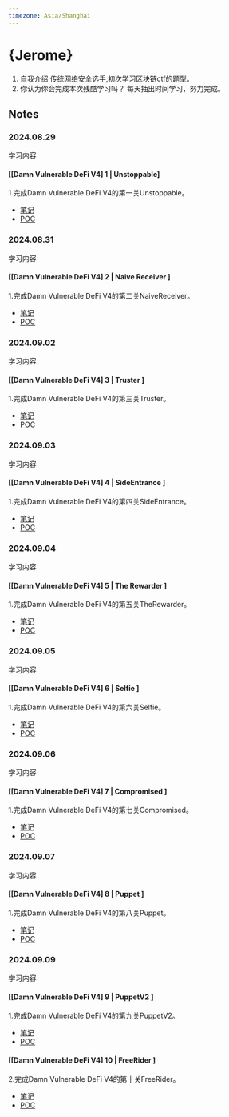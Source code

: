```yaml
---
timezone: Asia/Shanghai
---
```


# {Jerome}
1. 自我介绍
传统网络安全选手,初次学习区块链ctf的题型。
2. 你认为你会完成本次残酷学习吗？
每天抽出时间学习，努力完成。

## Notes

<!-- Content_START -->

### 2024.08.29
学习内容
#### [[Damn Vulnerable DeFi V4] 1 | Unstoppable]
1.完成Damn Vulnerable DeFi V4的第一关Unstoppable。
- [笔记](./Writeup/Jerome/A-DamnVulnerableDeFi/Unstoppable/Unstoppable.md)
- [POC](./Writeup/Jerome/A-DamnVulnerableDeFi/Unstoppable/Unstoppable.t.sol)

### 2024.08.31
学习内容
#### [[Damn Vulnerable DeFi V4] 2 | Naive Receiver ]
1.完成Damn Vulnerable DeFi V4的第二关NaiveReceiver。
- [笔记](./Writeup/Jerome/A-DamnVulnerableDeFi/Naivereceiver/NaiveReceiver.md)
- [POC](./Writeup/Jerome/A-DamnVulnerableDeFi/Naivereceiver/NaiveReceiver.t.sol)

### 2024.09.02
学习内容
#### [[Damn Vulnerable DeFi V4] 3 | Truster ]
1.完成Damn Vulnerable DeFi V4的第三关Truster。
- [笔记](./Writeup/Jerome/A-DamnVulnerableDeFi/Truster/Truster.md)
- [POC](./Writeup/Jerome/A-DamnVulnerableDeFi/Truster/Truster.t.sol)

### 2024.09.03
学习内容
#### [[Damn Vulnerable DeFi V4] 4 | SideEntrance ]
1.完成Damn Vulnerable DeFi V4的第四关SideEntrance。
- [笔记](./Writeup/Jerome/A-DamnVulnerableDeFi/SideEntrance/SideEntrance.md)
- [POC](./Writeup/Jerome/A-DamnVulnerableDeFi/SideEntrance/SideEntrance.t.sol)

### 2024.09.04
学习内容
#### [[Damn Vulnerable DeFi V4] 5 | The Rewarder ]
1.完成Damn Vulnerable DeFi V4的第五关TheRewarder。
- [笔记](./Writeup/Jerome/A-DamnVulnerableDeFi/TheRewarder/TheRewarder.md)
- [POC](./Writeup/Jerome/A-DamnVulnerableDeFi/TheRewarder/TheRewarder.t.sol)

### 2024.09.05
学习内容
#### [[Damn Vulnerable DeFi V4] 6 | Selfie ]
1.完成Damn Vulnerable DeFi V4的第六关Selfie。
- [笔记](./Writeup/Jerome/A-DamnVulnerableDeFi/Selfie/Selfie.md)
- [POC](./Writeup/Jerome/A-DamnVulnerableDeFi/Selfie/Selfie.t.sol)

### 2024.09.06
学习内容
#### [[Damn Vulnerable DeFi V4] 7 | Compromised ]
1.完成Damn Vulnerable DeFi V4的第七关Compromised。
- [笔记](./Writeup/Jerome/A-DamnVulnerableDeFi/Compromised/Compromised.md)
- [POC](./Writeup/Jerome/A-DamnVulnerableDeFi/Compromised/Compromised.t.sol)

### 2024.09.07
学习内容
#### [[Damn Vulnerable DeFi V4] 8 | Puppet ]
1.完成Damn Vulnerable DeFi V4的第八关Puppet。
- [笔记](./Writeup/Jerome/A-DamnVulnerableDeFi/Puppet/Puppet.md)
- [POC](./Writeup/Jerome/A-DamnVulnerableDeFi/Puppet/Puppet.t.sol)

### 2024.09.09
学习内容
#### [[Damn Vulnerable DeFi V4] 9 | PuppetV2 ]
1.完成Damn Vulnerable DeFi V4的第九关PuppetV2。
- [笔记](./Writeup/Jerome/A-DamnVulnerableDeFi/PuppetV2/PuppetV2.md)
- [POC](./Writeup/Jerome/A-DamnVulnerableDeFi/PuppetV2/PuppetV2.t.sol)
#### [[Damn Vulnerable DeFi V4] 10 | FreeRider ]
2.完成Damn Vulnerable DeFi V4的第十关FreeRider。
- [笔记](./Writeup/Jerome/A-DamnVulnerableDeFi/FreeRider/FreeRider.md)
- [POC](./Writeup/Jerome/A-DamnVulnerableDeFi/FreeRider/FreeRider.t.sol)

<!-- Content_END -->
